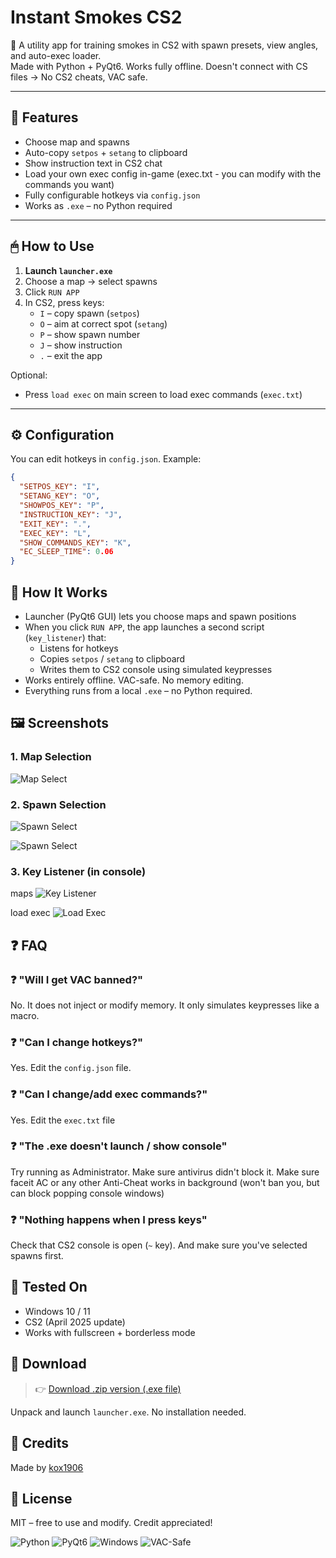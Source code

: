 # Instant Smokes CS2

🚀 A utility app for training smokes in CS2 with spawn presets, view angles, and auto-exec loader.  
Made with Python + PyQt6. Works fully offline. Doesn't connect with CS files -> No CS2 cheats, VAC safe.

---

## 🎯 Features
- Choose map and spawns
- Auto-copy `setpos` + `setang` to clipboard
- Show instruction text in CS2 chat
- Load your own exec config in-game (exec.txt - you can modify with the commands you want)
- Fully configurable hotkeys via `config.json`
- Works as `.exe` – no Python required

---

## 🖱 How to Use
1. **Launch `launcher.exe`**
2. Choose a map → select spawns
3. Click `RUN APP`
4. In CS2, press keys:
   - `I` – copy spawn (`setpos`)
   - `O` – aim at correct spot (`setang`)
   - `P` – show spawn number
   - `J` – show instruction
   - `.` – exit the app

Optional:
- Press `load exec` on main screen to load exec commands (`exec.txt`)

---

## ⚙️ Configuration

You can edit hotkeys in `config.json`. Example:

```json
{
  "SETPOS_KEY": "I",
  "SETANG_KEY": "O",
  "SHOWPOS_KEY": "P",
  "INSTRUCTION_KEY": "J",
  "EXIT_KEY": ".",
  "EXEC_KEY": "L",
  "SHOW_COMMANDS_KEY": "K",
  "EC_SLEEP_TIME": 0.06
}
```

## 🧠 How It Works

- Launcher (PyQt6 GUI) lets you choose maps and spawn positions
- When you click `RUN APP`, the app launches a second script (`key_listener`) that:
  - Listens for hotkeys
  - Copies `setpos` / `setang` to clipboard
  - Writes them to CS2 console using simulated keypresses
- Works entirely offline. VAC-safe. No memory editing.
- Everything runs from a local `.exe` – no Python required.

## 🖼️ Screenshots

### 1. Map Selection
![Map Select](screenshots/launcher.png)

### 2. Spawn Selection
![Spawn Select](screenshots/choose_spawns1.png)

![Spawn Select](screenshots/choose_spawns2.png)

### 3. Key Listener (in console)

maps
![Key Listener](screenshots/key_listener.png)

load exec
![Load Exec](screenshots/load_exec.png)


## ❓ FAQ

### ❓ "Will I get VAC banned?"
No. It does not inject or modify memory. It only simulates keypresses like a macro.

### ❓ "Can I change hotkeys?"
Yes. Edit the `config.json` file.

### ❓ "Can I change/add exec commands?"
Yes. Edit the `exec.txt` file

### ❓ "The .exe doesn't launch / show console"
Try running as Administrator. Make sure antivirus didn't block it. 
Make sure faceit AC or any other Anti-Cheat works in background (won't ban you, but can block popping console windows)

### ❓ "Nothing happens when I press keys"
Check that CS2 console is open (`~` key). And make sure you've selected spawns first.

## 🧪 Tested On

- Windows 10 / 11
- CS2 (April 2025 update)
- Works with fullscreen + borderless mode

## 🧩 Download

> 👉 [Download .zip version (.exe file)](https://github.com/kox1906/instant-smokes-cs2/releases/download/v1.0.0/instant_smokes_cs2.zip)  

Unpack and launch `launcher.exe`. No installation needed.

## 🤝 Credits

Made by [kox1906](https://github.com/kox1906)  

## 📝 License

MIT – free to use and modify. Credit appreciated!

![Python](https://img.shields.io/badge/Python-3.10-blue)
![PyQt6](https://img.shields.io/badge/PyQt6-GUI-orange)
![Windows](https://img.shields.io/badge/Platform-Windows%20only-red)
![VAC-Safe](https://img.shields.io/badge/VAC-safe-brightgreen)
